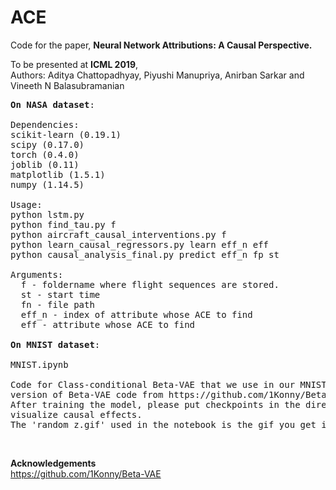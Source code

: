 # ACE
Code for the paper, <b>Neural Network Attributions: A Causal Perspective.</b>

To be presented at <b>ICML 2019</b>,<br>
Authors: Aditya Chattopadhyay, Piyushi Manupriya, Anirban Sarkar and Vineeth N Balasubramanian

<pre>
<b>On NASA dataset</b>:

Dependencies:
scikit-learn (0.19.1)
scipy (0.17.0)
torch (0.4.0)
joblib (0.11)
matplotlib (1.5.1)
numpy (1.14.5)

Usage:
python lstm.py
python find_tau.py f
python aircraft_causal_interventions.py f
python learn_causal_regressors.py learn eff_n eff
python causal_analysis_final.py predict eff_n fp st

Arguments:
  f - foldername where flight sequences are stored.
  st - start time
  fn - file path
  eff_n - index of attribute whose ACE to find
  eff - attribute whose ACE to find
  
<b>On MNIST dataset</b>:

MNIST.ipynb

Code for Class-conditional Beta-VAE that we use in our MNIST experiment is a modified 
version of Beta-VAE code from https://github.com/1Konny/Beta-VAE .
After training the model, please put checkpoints in the directory of MNIST.ipynb to 
visualize causal effects.
The 'random_z.gif' used in the notebook is the gif you get in outputs folder after training.
</pre><br>  
<b>Acknowledgements</b><br>
https://github.com/1Konny/Beta-VAE

